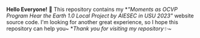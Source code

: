 **Hello Everyone!** 👋
This repository contains my **"Moments as OCVP Program Hear the Earth 1.0 Local Project by AIESEC in USU 2023"* website source code.
I'm looking for another great experience, so I hope this repository can help you~
**Thank you for visiting my repository✨~*
